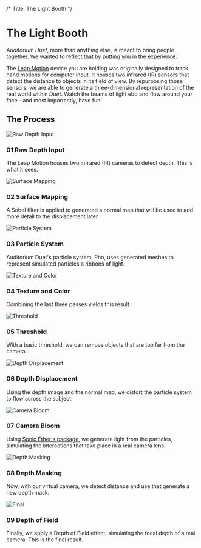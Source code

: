 /*
Title: The Light Booth
*/

# The Light Booth
*Auditorium Duet*, more than anything else, is meant to bring people together. We wanted to reflect that by putting you in the experience.

The [Leap Motion] device you are holding was originally designed to track hand motions for computer input. It houses two infrared (IR) sensors that detect the distance to objects in its field of view. By repurposing those sensors, we are able to generate a three-dimensional representation of the real world within *Duet*. Watch the beams of light ebb and flow around your face—and most importantly, have fun!




## The Process

![Raw Depth Input](/content/images/process/01%20Raw%20Depth%20Input%20-%20scaled.png)
### 01 Raw Depth Input
The Leap Motion houses two infrared (IR) cameras to detect depth. This is what it sees.

![Surface Mapping](/content/images/process/02%20Surface%20Mapping%20-%20scaled.png)
### 02 Surface Mapping
A Sobel filter is applied to generated a normal map that will be used to add more detail to the displacement later.

![Particle System](/content/images/process/03%20Particle%20System.png)
### 03 Particle System
Auditorium Duet's particle system, Rho, uses generated meshes to represent simulated particles a ribbons of light.

![Texture and Color](/content/images/process/04%20Texture%20and%20Color.png)
### 04 Texture and Color
Combining the last three passes yields this result.

![Threshold](/content/images/process/05%20Threshold.png)
### 05 Threshold
With a basic threshold, we can remove objects that are too far from the camera.

![Depth Displacement](/content/images/process/06%20Depth%20Displacement.png)
### 06 Depth Displacement
Using the depth image and the normal map, we distort the particle system to flow across the subject.

![Camera Bloom](/content/images/process/07%20Camera%20Bloom.png)
### 07 Camera Bloom
Using [Sonic Ether's package][Sonic Ether], we generate light from the particles, simulating the interactions that take place in a real camera lens.

![Depth Masking](/content/images/process/08%20Depth%20Masking.png)
### 08 Depth Masking
Now, with our virtual camera, we detect distance and use that generate a new depth mask.

![Final](/content/images/process/10%20Final.png)
### 09 Depth of Field
Finally, we apply a Depth of Field effect, simulating the focal depth of a real camera. This is the final result.



[Leap Motion]: http://www.leapmotion.com/
[Sonic Ether]: http://google.com